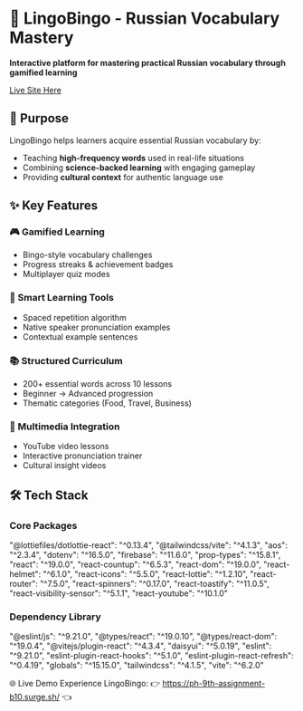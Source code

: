 # 🎯 LingoBingo - Russian Vocabulary Mastery

**Interactive platform for mastering practical Russian vocabulary through gamified learning**

[Live Site Here](https://ph-9th-assignment-b10.surge.sh/)

## 🌟 Purpose
LingoBingo helps learners acquire essential Russian vocabulary by:
- Teaching **high-frequency words** used in real-life situations
- Combining **science-backed learning** with engaging gameplay
- Providing **cultural context** for authentic language use

## ✨ Key Features

### 🎮 Gamified Learning
- Bingo-style vocabulary challenges
- Progress streaks & achievement badges
- Multiplayer quiz modes

### 🧠 Smart Learning Tools
- Spaced repetition algorithm
- Native speaker pronunciation examples
- Contextual example sentences

### 📚 Structured Curriculum
- 200+ essential words across 10 lessons
- Beginner → Advanced progression
- Thematic categories (Food, Travel, Business)

### 🎥 Multimedia Integration
- YouTube video lessons
- Interactive pronunciation trainer
- Cultural insight videos

## 🛠 Tech Stack

### Core Packages
"@lottiefiles/dotlottie-react": "^0.13.4",
    "@tailwindcss/vite": "^4.1.3",
    "aos": "^2.3.4",
    "dotenv": "^16.5.0",
    "firebase": "^11.6.0",
    "prop-types": "^15.8.1",
    "react": "^19.0.0",
    "react-countup": "^6.5.3",
    "react-dom": "^19.0.0",
    "react-helmet": "^6.1.0",
    "react-icons": "^5.5.0",
    "react-lottie": "^1.2.10",
    "react-router": "^7.5.0",
    "react-spinners": "^0.17.0",
    "react-toastify": "^11.0.5",
    "react-visibility-sensor": "^5.1.1",
    "react-youtube": "^10.1.0"

### Dependency Library
"@eslint/js": "^9.21.0",
    "@types/react": "^19.0.10",
    "@types/react-dom": "^19.0.4",
    "@vitejs/plugin-react": "^4.3.4",
    "daisyui": "^5.0.19",
    "eslint": "^9.21.0",
    "eslint-plugin-react-hooks": "^5.1.0",
    "eslint-plugin-react-refresh": "^0.4.19",
    "globals": "^15.15.0",
    "tailwindcss": "^4.1.5",
    "vite": "^6.2.0"

🌐 Live Demo
Experience LingoBingo:
👉 https://ph-9th-assignment-b10.surge.sh/ 👈


